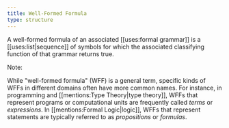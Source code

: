 ```yaml
---
title: Well-Formed Formula
type: structure
---
```


A well-formed formula of an associated [[uses:formal grammar]] is a [[uses:list|sequence]] of symbols for which the associated classifying function of that grammar returns true.

Note:

While "well-formed formula" (WFF) is a general term, specific kinds of WFFs in different domains often have more common names. For instance, in programming and [[mentions:Type Theory|type theory]], WFFs that represent programs or computational units are frequently called *terms* or *expressions*. In [[mentions:Formal Logic|logic]], WFFs that represent statements are typically referred to as *propositions* or *formulas*.